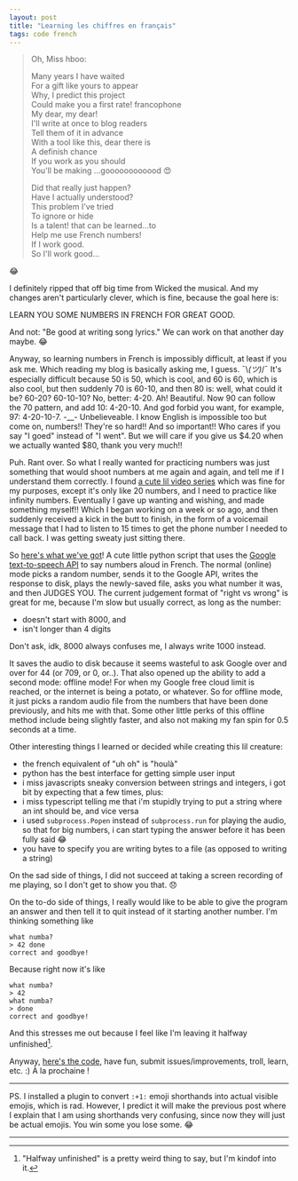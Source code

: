 ```yaml
---
layout: post
title: "Learning les chiffres en français"
tags: code french
---
```


>Oh, Miss hboo:
>
>Many years I have waited  
For a gift like yours to appear  
Why, I predict this project  
Could make you a first rate! francophone  
My dear, my dear!  
I'll write at once to blog readers  
Tell them of it in advance  
With a tool like this, dear there is  
A definish chance  
If you work as you should  
You'll be making ...goooooooooood :heart_eyes:
>
>Did that really just happen?  
Have I actually understood?  
This problem I've tried  
To ignore or hide  
Is a talent! that can be learned...to  
Help me use French numbers!  
If I work good.  
So I'll work good...

:joy:

I definitely ripped that off big time from Wicked the musical. And my changes aren't particularly clever, which is fine, because the goal here is:

LEARN YOU SOME NUMBERS IN FRENCH FOR GREAT GOOD.

And not: "Be good at writing song lyrics." We can work on that another day maybe. :joy:

<!--more-->

Anyway, so learning numbers in French is impossibly difficult, at least if you ask me. Which reading my blog is basically asking me, I guess. ¯\\_(ツ)_/¯ It's especially difficult because 50 is 50, which is cool, and 60 is 60, which is also cool, but then suddenly 70 is 60-10, and then 80 is: well, what could it be? 60-20? 60-10-10? No, better: 4-20. Ah! Beautiful. Now 90 can follow the 70 pattern, and add 10: 4-20-10. And god forbid you want, for example, 97: 4-20-10-7. -_\_- Unbelieveable. I know English is impossible too but come on, numbers!! They're so hard!! And so important!! Who cares if you say "I goed" instead of "I went". But we will care if you give us $4.20 when we actually wanted $80, thank you very much!!

Puh. Rant over. So what I really wanted for practicing numbers was just something that would shoot numbers at me again and again, and tell me if I understand them correctly. I found [a cute lil video series](https://www.youtube.com/watch?v=3rd_haB5V0c) which was fine for my purposes, except it's only like 20 numbers, and I need to practice like infinity numbers. Eventually I gave up wanting and wishing, and made something myself!! Which I began working on a week or so ago, and then suddenly received a kick in the butt to finish, in the form of a voicemail message that I had to listen to 15 times to get the phone number I needed to call back. I was getting sweaty just sitting there.

So [here's what we've got](https://github.com/heatherbooker/pratiquer-chiffres)! A cute little python script that uses the [Google text-to-speech API](https://cloud.google.com/text-to-speech) to say numbers aloud in French. The normal (online) mode picks a random number, sends it to the Google API, writes the response to disk, plays the newly-saved file, asks you what number it was, and then JUDGES YOU. The current judgement format of "right vs wrong" is great for me, because I'm slow but usually correct, as long as the number:

- doesn't start with 8000, and
- isn't longer than 4 digits

Don't ask, idk, 8000 always confuses me, I always write 1000 instead.

It saves the audio to disk because it seems wasteful to ask Google over and over for 44 (or 709, or 0, or..). That also opened up the ability to add a second mode: offline mode! For when my Google free cloud limit is reached, or the internet is being a potato, or whatever. So for offline mode, it just picks a random audio file from the numbers that have been done previously, and hits me with that. Some other little perks of this offline method include being slightly faster, and also not making my fan spin for 0.5 seconds at a time.

Other interesting things I learned or decided while creating this lil creature:

- the french equivalent of "uh oh" is "houlà"
- python has the best interface for getting simple user input
- i miss javascripts sneaky conversion between strings and integers, i got bit by expecting that a few times, plus:
- i miss typescript telling me that i'm stupidly trying to put a string where an int should be, and vice versa
- i used `subprocess.Popen` instead of `subprocess.run` for playing the audio, so that for big numbers, i can start typing the answer before it has been fully said :joy:
- you have to specify you are writing bytes to a file (as opposed to writing a string)

On the sad side of things, I did not succeed at taking a screen recording of me playing, so I don't get to show you that. :disappointed:

On the to-do side of things, I really would like to be able to give the program an answer and then tell it to quit instead of it starting another number. I'm thinking something like

```shell
what numba?
> 42 done
correct and goodbye!
```

Because right now it's like

```shell
what numba?
> 42
what numba?
> done
correct and goodbye!
```

And this stresses me out because I feel like I'm leaving it halfway unfinished[^1].

Anyway, [here's the code](https://github.com/heatherbooker/pratiquer-chiffres), have fun, submit issues/improvements, troll, learn, etc. :) À la prochaine !

-----

PS. I installed a plugin to convert `:+1:` emoji shorthands into actual visible emojis, which is rad. However, I predict it will make the previous post where I explain that I am using shorthands very confusing, since now they will just be actual emojis. You win some you lose some. :joy:

-----

[^1]: "Halfway unfinished" is a pretty weird thing to say, but I'm kindof into it.

